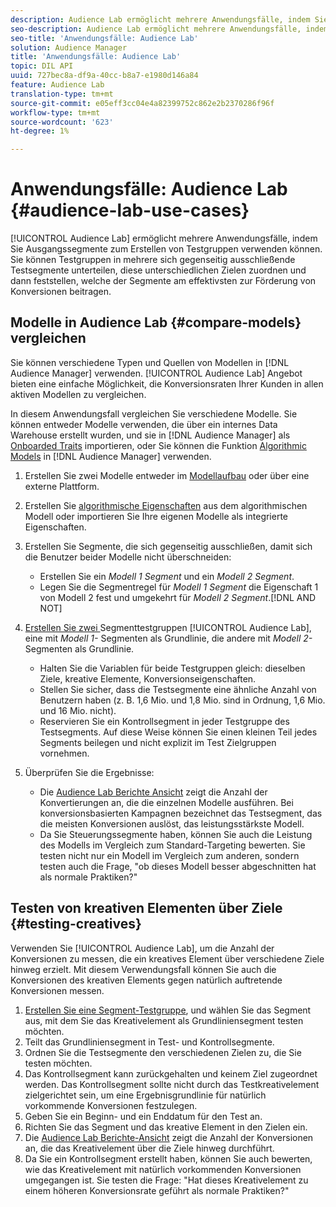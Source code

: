 ```yaml
---
description: Audience Lab ermöglicht mehrere Anwendungsfälle, indem Sie Ausgangssegmente zum Erstellen von Testgruppen verwenden können. Sie können Testgruppen in mehrere sich gegenseitig ausschließende Testsegmente unterteilen, diese unterschiedlichen Zielen zuordnen und dann feststellen, welche der Segmente am effektivsten zur Förderung von Konversionen beitragen.
seo-description: Audience Lab ermöglicht mehrere Anwendungsfälle, indem Sie Ausgangssegmente zum Erstellen von Testgruppen verwenden können. Sie können Testgruppen in mehrere sich gegenseitig ausschließende Testsegmente unterteilen, diese unterschiedlichen Zielen zuordnen und dann feststellen, welche der Segmente am effektivsten zur Förderung von Konversionen beitragen.
seo-title: 'Anwendungsfälle: Audience Lab'
solution: Audience Manager
title: 'Anwendungsfälle: Audience Lab'
topic: DIL API
uuid: 727bec8a-df9a-40cc-b8a7-e1980d146a84
feature: Audience Lab
translation-type: tm+mt
source-git-commit: e05eff3cc04e4a82399752c862e2b2370286f96f
workflow-type: tm+mt
source-wordcount: '623'
ht-degree: 1%

---
```



# Anwendungsfälle: Audience Lab {#audience-lab-use-cases}

[!UICONTROL Audience Lab] ermöglicht mehrere Anwendungsfälle, indem Sie Ausgangssegmente zum Erstellen von Testgruppen verwenden können. Sie können Testgruppen in mehrere sich gegenseitig ausschließende Testsegmente unterteilen, diese unterschiedlichen Zielen zuordnen und dann feststellen, welche der Segmente am effektivsten zur Förderung von Konversionen beitragen.

## Modelle in Audience Lab {#compare-models} vergleichen

Sie können verschiedene Typen und Quellen von Modellen in [!DNL Audience Manager] verwenden. [!UICONTROL Audience Lab] Angebot bieten eine einfache Möglichkeit, die Konversionsraten Ihrer Kunden in allen aktiven Modellen zu vergleichen.

<!-- audience-lab-compare-models.xml -->

In diesem Anwendungsfall vergleichen Sie verschiedene Modelle. Sie können entweder Modelle verwenden, die über ein internes Data Warehouse erstellt wurden, und sie in [!DNL Audience Manager] als [Onboarded Traits](../../features/traits/create-onboarded-rule-based-traits.md#create-rules-based-or-onboarded-traits) importieren, oder Sie können die Funktion [Algorithmic Models](../../features/algorithmic-models/understanding-models.md) in [!DNL Audience Manager] verwenden.

1. Erstellen Sie zwei Modelle entweder im [Modellaufbau](../../features/algorithmic-models/create-model.md) oder über eine externe Plattform.
1. Erstellen Sie [algorithmische Eigenschaften](../../features/traits/create-algorithmic-traits.md) aus dem algorithmischen Modell oder importieren Sie Ihre eigenen Modelle als integrierte Eigenschaften.
1. Erstellen Sie Segmente, die sich gegenseitig ausschließen, damit sich die Benutzer beider Modelle nicht überschneiden:

   * Erstellen Sie ein *Modell 1 Segment* und ein *Modell 2 Segment*.
   * Legen Sie die Segmentregel für *Modell 1 Segment* die Eigenschaft 1 von Modell 2 fest und umgekehrt für *Modell 2 Segment*.[!DNL AND NOT]

1. [Erstellen Sie zwei ](../../features/audience-lab/audience-lab-manage-test-groups.md#create-test-groups) Segmenttestgruppen  [!UICONTROL Audience Lab], eine mit  *Modell 1-* Segmenten als Grundlinie, die andere mit  *Modell 2-* Segmenten als Grundlinie.

   * Halten Sie die Variablen für beide Testgruppen gleich: dieselben Ziele, kreative Elemente, Konversionseigenschaften.
   * Stellen Sie sicher, dass die Testsegmente eine ähnliche Anzahl von Benutzern haben (z. B. 1,6 Mio. und 1,8 Mio. sind in Ordnung, 1,6 Mio. und 16 Mio. nicht).
   * Reservieren Sie ein Kontrollsegment in jeder Testgruppe des Testsegments. Auf diese Weise können Sie einen kleinen Teil jedes Segments beilegen und nicht explizit im Test Zielgruppen vornehmen.

1. Überprüfen Sie die Ergebnisse:

   * Die [Audience Lab Berichte Ansicht](../../features/audience-lab/audience-lab-reporting-view.md) zeigt die Anzahl der Konvertierungen an, die die einzelnen Modelle ausführen. Bei konversionsbasierten Kampagnen bezeichnet das Testsegment, das die meisten Konversionen auslöst, das leistungsstärkste Modell.
   * Da Sie Steuerungssegmente haben, können Sie auch die Leistung des Modells im Vergleich zum Standard-Targeting bewerten. Sie testen nicht nur ein Modell im Vergleich zum anderen, sondern testen auch die Frage, &quot;ob dieses Modell besser abgeschnitten hat als normale Praktiken?&quot;

## Testen von kreativen Elementen über Ziele {#testing-creatives}

<!-- audience-lab-creatives-across-destinations.xml -->

Verwenden Sie [!UICONTROL Audience Lab], um die Anzahl der Konversionen zu messen, die ein kreatives Element über verschiedene Ziele hinweg erzielt. Mit diesem Verwendungsfall können Sie auch die Konversionen des kreativen Elements gegen natürlich auftretende Konversionen messen.

1. [Erstellen Sie eine Segment-Testgruppe](../../features/audience-lab/audience-lab-manage-test-groups.md#create-test-groups), und wählen Sie das Segment aus, mit dem Sie das Kreativelement als Grundliniensegment testen möchten.
1. Teilt das Grundliniensegment in Test- und Kontrollsegmente.
1. Ordnen Sie die Testsegmente den verschiedenen Zielen zu, die Sie testen möchten.
1. Das Kontrollsegment kann zurückgehalten und keinem Ziel zugeordnet werden. Das Kontrollsegment sollte nicht durch das Testkreativelement zielgerichtet sein, um eine Ergebnisgrundlinie für natürlich vorkommende Konversionen festzulegen.
1. Geben Sie ein Beginn- und ein Enddatum für den Test an.
1. Richten Sie das Segment und das kreative Element in den Zielen ein.
1. Die [Audience Lab Berichte-Ansicht](../../features/audience-lab/audience-lab-reporting-view.md) zeigt die Anzahl der Konversionen an, die das Kreativelement über die Ziele hinweg durchführt.
1. Da Sie ein Kontrollsegment erstellt haben, können Sie auch bewerten, wie das Kreativelement mit natürlich vorkommenden Konversionen umgegangen ist. Sie testen die Frage: &quot;Hat dieses Kreativelement zu einem höheren Konversionsrate geführt als normale Praktiken?&quot;

